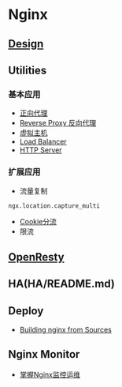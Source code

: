 # Nginx

## [Design](Design/README.md)

## Utilities
### 基本应用
* [正向代理](utilities/Forword-Proxy.md)
* [Reverse Proxy 反向代理](utilities/Reverse-Proxy.md)
* [虚拟主机](utilities/Virtual-Host.md)
* [Load Balancer](utilities/Load-Balancer.md)
* [HTTP Server](utilities/HTTP-Server.md)

### 扩展应用
* 流量复制 
```md
ngx.location.capture_multi
```
* [Cookie分流](utilities/Cookie-bypass.md)
* 限流

## [OpenResty](OpenResty/README.md)

## HA(HA/README.md)

## Deploy
* [Building nginx from Sources](http://nginx.org/en/docs/configure.html)

## Nginx Monitor
* [掌握Nginx监控运维](http://developer.51cto.com/art/201812/589041.htm)
